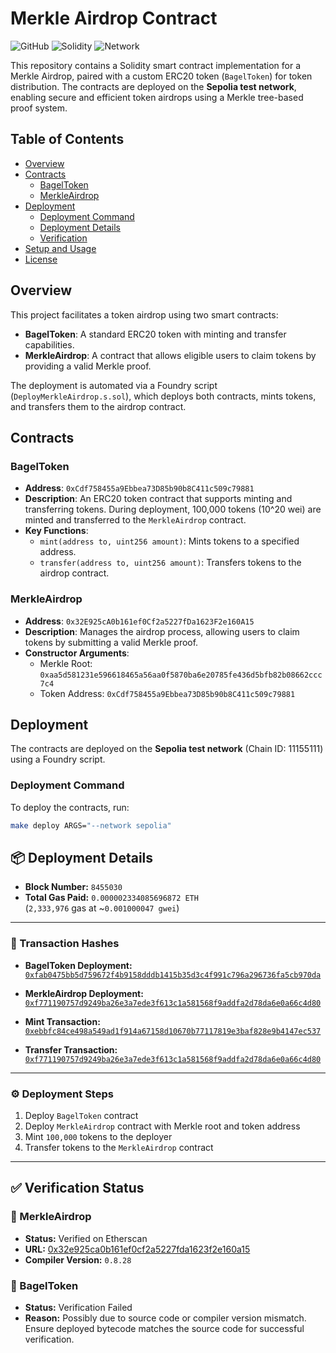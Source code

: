 # Merkle Airdrop Contract

![GitHub](https://img.shields.io/github/license/<your-username>/<your-repo>?style=flat-square)
![Solidity](https://img.shields.io/badge/Solidity-0.8.28-blue?style=flat-square)
![Network](https://img.shields.io/badge/Network-Sepolia-orange?style=flat-square)

This repository contains a Solidity smart contract implementation for a Merkle Airdrop, paired with a custom ERC20 token (`BagelToken`) for token distribution. The contracts are deployed on the **Sepolia test network**, enabling secure and efficient token airdrops using a Merkle tree-based proof system.

## Table of Contents
- [Overview](#overview)
- [Contracts](#contracts)
  - [BagelToken](#bageltoken)
  - [MerkleAirdrop](#merkleairdrop)
- [Deployment](#deployment)
  - [Deployment Command](#deployment-command)
  - [Deployment Details](#deployment-details)
  - [Verification](#verification)
- [Setup and Usage](#setup-and-usage)
- [License](#license)

## Overview

This project facilitates a token airdrop using two smart contracts:
- **BagelToken**: A standard ERC20 token with minting and transfer capabilities.
- **MerkleAirdrop**: A contract that allows eligible users to claim tokens by providing a valid Merkle proof.

The deployment is automated via a Foundry script (`DeployMerkleAirdrop.s.sol`), which deploys both contracts, mints tokens, and transfers them to the airdrop contract.

## Contracts

### BagelToken
- **Address**: `0xCdf758455a9Ebbea73D85b90b8C411c509c79881`
- **Description**: An ERC20 token contract that supports minting and transferring tokens. During deployment, 100,000 tokens (10^20 wei) are minted and transferred to the `MerkleAirdrop` contract.
- **Key Functions**:
  - `mint(address to, uint256 amount)`: Mints tokens to a specified address.
  - `transfer(address to, uint256 amount)`: Transfers tokens to the airdrop contract.

### MerkleAirdrop
- **Address**: `0x32E925cA0b161ef0Cf2a5227fDa1623F2e160A15`
- **Description**: Manages the airdrop process, allowing users to claim tokens by submitting a valid Merkle proof.
- **Constructor Arguments**:
  - Merkle Root: `0xaa5d581231e596618465a56aa0f5870ba6e20785fe436d5bfb82b08662ccc7c4`
  - Token Address: `0xCdf758455a9Ebbea73D85b90b8C411c509c79881`

## Deployment

The contracts are deployed on the **Sepolia test network** (Chain ID: 11155111) using a Foundry script.

### Deployment Command
To deploy the contracts, run:
```bash
make deploy ARGS="--network sepolia"
```

## 📦 Deployment Details

- **Block Number:** `8455030`
- **Total Gas Paid:** `0.000002334085696872 ETH`  
  (`2,333,976` gas at ~`0.001000047 gwei`)

---

### 🔗 Transaction Hashes

- **BagelToken Deployment:**  
  [`0xfab0475bb5d759672f4b9158dddb1415b35d3c4f991c796a296736fa5cb970da`](https://sepolia.etherscan.io/tx/0xfab0475bb5d759672f4b9158dddb1415b35d3c4f991c796a296736fa5cb970da)

- **MerkleAirdrop Deployment:**  
  [`0xf771190757d9249ba26e3a7ede3f613c1a581568f9addfa2d78da6e0a66c4d80`](https://sepolia.etherscan.io/tx/0xf771190757d9249ba26e3a7ede3f613c1a581568f9addfa2d78da6e0a66c4d80)

- **Mint Transaction:**  
  [`0xebbfc84ce498a549ad1f914a67158d10670b77117819e3baf828e9b4147ec537`](https://sepolia.etherscan.io/tx/0xebbfc84ce498a549ad1f914a67158d10670b77117819e3baf828e9b4147ec537)

- **Transfer Transaction:**  
  [`0xf771190757d9249ba26e3a7ede3f613c1a581568f9addfa2d78da6e0a66c4d80`](https://sepolia.etherscan.io/tx/0xf771190757d9249ba26e3a7ede3f613c1a581568f9addfa2d78da6e0a66c4d80)

---

### ⚙️ Deployment Steps

1. Deploy `BagelToken` contract  
2. Deploy `MerkleAirdrop` contract with Merkle root and token address  
3. Mint `100,000` tokens to the deployer  
4. Transfer tokens to the `MerkleAirdrop` contract

---

## ✅ Verification Status

### 🔘 MerkleAirdrop

- **Status:** Verified on Etherscan  
- **URL:** [0x32e925ca0b161ef0cf2a5227fda1623f2e160a15](https://sepolia.etherscan.io/address/0x32e925ca0b161ef0cf2a5227fda1623f2e160a15)  
- **Compiler Version:** `0.8.28`

### 🔴 BagelToken

- **Status:** Verification Failed  
- **Reason:** Possibly due to source code or compiler version mismatch.  
  Ensure deployed bytecode matches the source code for successful verification.



